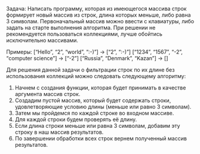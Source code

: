 Задача: Написать программу, которая из имеющегося массива строк формирует новый массив из строк, длина которых меньше, либо равна 3 символам. Первоначальный массив можно ввести с клавиатуры, либо задать на старте выполнения алгоритма. При решении не рекомендуется пользоваться коллекциями, лучше обойтись исключительно массивами.

Примеры:
[“Hello”, “2”, “world”, “:-)”] → [“2”, “:-)”]
[“1234”, “1567”, “-2”, “computer science”] → [“-2”]
[“Russia”, “Denmark”, “Kazan”] → []


Для решения данной задачи о фильтрации строк по их длине без использования коллекций можно следовать следующему алгоритму:

1. Начнем с создания функции, которая будет принимать в качестве аргумента массив строк.
2. Создадим пустой массив, который будет содержать строки, удовлетворяющие условию длины (меньше или равно 3 символам).
3. Затем мы пройдемся по каждой строке во входном массиве.
4. Для каждой строки будем проверять её длину.
5. Если длина строки меньше или равна 3 символам, добавим эту строку в наш массив результатов.
6. По завершении обработки всех строк вернем полученный массив результатов.